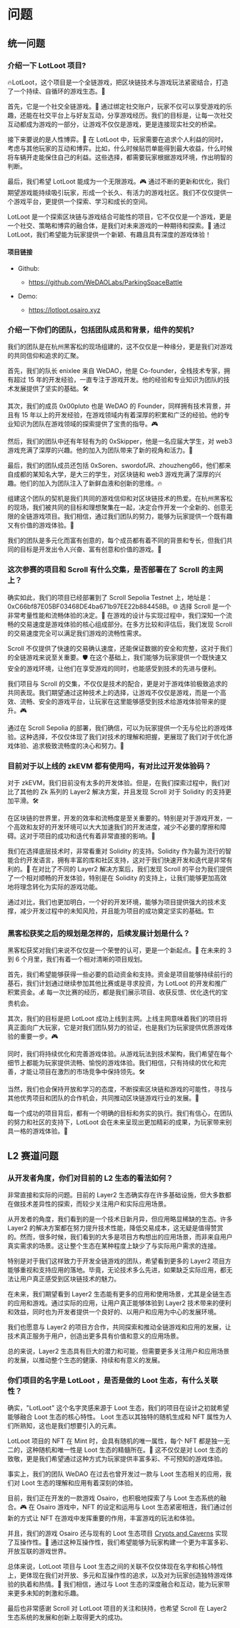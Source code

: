 # 问题

## 统一问题

### 介绍一下 LotLoot 项目?

🔥LotLoot，这个项目是一个全链游戏，把区块链技术与游戏玩法紧密结合，打造了一个持续、自循环的游戏生态。🔄

首先，它是一个社交全链游戏。🤝 通过绑定社交账户，玩家不仅可以享受游戏的乐趣，还能在社交平台上与好友互动，分享游戏经历。我们的目标是，让每一次社交互动都成为游戏的一部分，让游戏不仅仅是游戏，更是连接现实社交的桥梁。

接下来要说的是人性博弈。🧠 在 LotLoot 中，玩家需要在追求个人利益的同时，考虑与其他玩家的互动和博弈。比如，什么时候贴罚单能得到最大收益，什么时候将车辆开走能保住自己的利益。这些选择，都需要玩家根据游戏环境，作出明智的判断。

最后，我们希望 LotLoot 能成为一个无限游戏。🎮 通过不断的更新和优化，我们期望游戏能持续吸引玩家，形成一个长久、有活力的游戏社区。我们不仅仅提供一个游戏平台，更提供一个探索、学习和成长的空间。

LotLoot 是一个探索区块链与游戏结合可能性的项目，它不仅仅是一个游戏，更是一个社交、策略和博弈的融合体，是我们对未来游戏的一种期待和探索。💫 通过 LotLoot，我们希望能为玩家提供一个新颖、有趣且具有深度的游戏体验！

#### 项目链接

- Github:
  - https://github.com/WeDAOLabs/ParkingSpaceBattle

- Demo:
  - https://lotloot.osairo.xyz

### 介绍一下你们的团队，包括团队成员和背景，组件的契机?

我们的团队是在杭州黑客松的现场组建的，这不仅仅是一种缘分，更是我们对游戏的共同信仰和追求的汇聚。

首先，我们的队长 enixlee 来自 WeDAO，他是 Co-founder，全栈技术专家，拥有超过 15 年的开发经验，一直专注于游戏开发。他的经验和专业知识为团队的技术发展提供了坚实的基础。🛠️

其次，我们的成员 0x00pluto 也是 WeDAO 的 Founder，同样拥有技术背景，并且有 15 年以上的开发经验，在游戏领域内有着深厚的积累和广泛的经验。他的专业知识为团队在游戏领域的探索提供了宝贵的指导。🎮

然后，我们的团队中还有年轻有为的 0xSkipper，他是一名应届大学生，对 web3 游戏充满了深厚的兴趣。他的加入为团队带来了新的视角和活力。🌱

最后，我们的团队成员还包括 0xSoren、swordofJR、zhouzheng66，他们都来自成都的某知名大学，是大三的学生，对区块链和 web3 游戏充满了深厚的兴趣。他们的加入为团队注入了新鲜血液和创新的思维。🔥

组建这个团队的契机是我们共同的游戏信仰和对区块链技术的热爱。在杭州黑客松的现场，我们被共同的目标和理想聚集在一起，决定合作开发一个全新的、创意无限的全链游戏项目。我们相信，通过我们团队的努力，能够为玩家提供一个既有趣又有价值的游戏体验。🚀

我们的团队是多元化而富有创意的，每个成员都有着不同的背景和专长，但我们共同的目标是开发出令人兴奋、富有创意和价值的游戏。🌈

### 这次参赛的项目和 Scroll 有什么交集，是否部署在了 Scroll 的主网上？

确实如此，我们的项目已经部署到了 Scroll Sepolia Testnet 上，地址是：0xC66bf87E05BF03468DE4ba671b97EE22b884458B。🌐 选择 Scroll 是一个非常考量性能和流畅体验的决定。🚀 在游戏的设计与实现过程中，我们深知一个流畅的交易速度是游戏体验的核心组成部分。在多方比较和评估后，我们发现 Scroll 的交易速度完全可以满足我们游戏的流畅性需求。

Scroll 不仅提供了快速的交易确认速度，还能保证数据的安全和完整，这对于我们的全链游戏来说至关重要。🛡️ 在这个基础上，我们能够为玩家提供一个既快速又安全的游戏环境，让他们在享受游戏的同时，也能感受到技术的先进与便利。

我们项目与 Scroll 的交集，不仅仅是技术的配合，更是对于游戏体验极致追求的共同表现。我们期望通过这种技术上的选择，让游戏不仅仅是游戏，而是一个高效、流畅、安全的游戏平台，让玩家在这里能够感受到技术给游戏体验带来的提升。🎮

通过在 Scroll Sepolia 的部署，我们确信，可以为玩家提供一个无与伦比的游戏体验。这种选择，不仅仅体现了我们对技术的理解和把握，更展现了我们对于优化游戏体验、追求极致流畅度的决心和努力。💪

### 目前对于以上线的 zkEVM 都有使用吗，有对比过开发体验码？

对于 zkEVM，我们目前没有太多的开发体验。但是，在我们探索过程中，我们对比了其他的 Zk 系列的 Layer2 解决方案，并且发现 Scroll 对于 Solidity 的支持更加平滑。🛠️

在区块链的世界里，开发的效率和流畅度是至关重要的。特别是对于游戏开发，一个高效和友好的开发环境可以大大加速我们的开发进度，减少不必要的摩擦和障碍。这对于项目的成功和迭代有着非常直接的影响。🚀

我们在选择底层技术时，非常看重对 Solidity 的支持。Solidity 作为最为流行的智能合约开发语言，拥有丰富的库和社区支持，这对于我们快速开发和迭代是非常有利的。🎯 在对比了不同的 Layer2 解决方案后，我们发现 Scroll 的平台为我们提供了一个相对顺畅的开发体验，特别是在 Solidity 的支持上，让我们能够更加高效地将理念转化为实际的游戏功能。

通过对比，我们也更加明白，一个好的开发环境，能够为项目提供强大的技术支撑，减少开发过程中的未知风险，并且能为项目的成功奠定坚实的基础。🏗️

### 黑客松获奖之后的规划是怎样的，后续发展计划是什么？

黑客松获奖对我们来说不仅仅是一个荣誉的认可，更是一个新起点。🚀 在未来的 3 到 6 个月里，我们有着一个相对清晰的项目规划。

首先，我们希望能够获得一些必要的启动资金和支持。资金是项目能够持续前行的基石，我们计划通过继续参加其他比赛或是寻求投资，为 LotLoot 的开发和推广积累资金。💰 每一次比赛的经历，都是我们展示项目、收获反馈、优化迭代的宝贵机会。

其次，我们的目标是把 LotLoot 成功上线到主网。上线主网意味着我们的项目将真正面向广大玩家，它是对我们团队努力的验证，也是我们为玩家提供优质游戏体验的重要一步。🎮

同时，我们将持续优化和完善游戏体验。从游戏玩法到技术架构，我们希望在每个细节上都能为玩家提供流畅、愉悦的游戏体验。我们相信，只有持续的优化和完善，才能让项目在激烈的市场竞争中保持领先。🛠️

当然，我们也会保持开放和学习的态度，不断探索区块链和游戏的可能性，寻找与其他优秀项目和团队的合作机会，共同推动区块链游戏行业的发展。🤝

每一个成功的项目背后，都有一个明确的目标和务实的执行。我们有信心，在团队的努力和社区的支持下，LotLoot 会在未来呈现出更加精彩的成果，为玩家带来别具一格的游戏体验。🌟

## L2 赛道问题

### 从开发者角度，你们对目前的 L2 生态的看法如何？

非常直接和实际的问题。目前的 Layer2 生态确实存在许多基础设施，但大多数都在做技术差异性的探索，而较少关注用户和实际应用场景。

从开发者的角度，我们看到的是一个技术日新月异，但应用略显稀缺的生态。许多 Layer2 的解决方案都在努力提升技术性能，降低交易成本，这无疑是值得赞赏的。然而，很多时候，我们看到的大多是项目方构想出的应用场景，而非来自用户真实需求的场景。这让整个生态在某种程度上缺少了与实际用户需求的连接。

特别是对于我们这样致力于开发全链游戏的团队，希望看到更多的 Layer2 项目方能够重视和支持应用的落地。毕竟，无论技术多么先进，如果缺乏实际应用，都无法让用户真正感受到区块链技术的魅力。

在未来，我们期望看到 Layer2 生态能有更多的应用和使用场景，尤其是全链生态的应用和游戏。通过实际的应用，让用户真正能够体验到 Layer2 技术带来的便利和效益，同时也为开发者提供一个良好的、以用户和应用为中心的发展环境。

我们也愿意与 Layer2 的项目方合作，共同探索和推动全链游戏和应用的发展，让技术真正服务于用户，创造出更多具有价值和意义的应用场景。

总的来说，Layer2 生态具有巨大的潜力和可能，但需要更多关注用户和应用场景的发展，以推动整个生态的健康、持续和有意义的发展。

### 你们项目的名字是 LotLoot ，是否是做的 Loot 生态，有什么关联性？

确实，"LotLoot" 这个名字灵感来源于 Loot 生态，我们的项目在设计之初就希望能够融合 Loot 生态的核心特性。 Loot 生态以其独特的随机生成和 NFT 属性为人们所熟知，这也是我们想要引入的元素。

LotLoot 项目的 NFT 在 Mint 时，会具有随机的唯一属性，每个 NFT 都是独一无二的，这种随机和唯一性是 Loot 生态的精髓所在。🎲 这不仅仅是对 Loot 生态的致敬，更是我们希望通过这种方式为玩家提供丰富多彩、不可预知的游戏体验。

事实上，我们的团队 WeDAO 在过去也曾开发过一款与 Loot 生态相关的应用，我们对 Loot 生态的理解和应用有着深刻的体验。

目前，我们正在开发的一款游戏 Osairo，也积极地探索了与 Loot 生态系统的融合。🎮 在 Osairo 游戏中，NFT 的设定和运用与 Loot 生态紧密相连，我们通过创新的方式让 NFT 在游戏中发挥重要的作用，丰富游戏的玩法和体验。

并且，我们的游戏 Osairo 还与现有的 Loot 生态项目 [Crypts and Caverns](https://threepwave.com/cryptsandcaverns) 实现了互操作性。🔄 通过这种互操作性，我们希望能够为玩家构建一个更为丰富多彩、开放互联的游戏世界。

总体来说，LotLoot 项目与 Loot 生态之间的关联不仅仅体现在名字和核心特性上，更体现在我们对开放、多元和互操作性的追求，以及对为玩家创造独特游戏体验的执着和热情。💖 我们相信，通过与 Loot 生态的深度融合和互动，能为玩家带来更多未知的刺激和乐趣。

最后也非常感谢 Scroll 对 LotLoot 项目的关注和扶持，也希望 Scroll 在 Layer2 生态系统的发展和创新上取得更大的成功。
